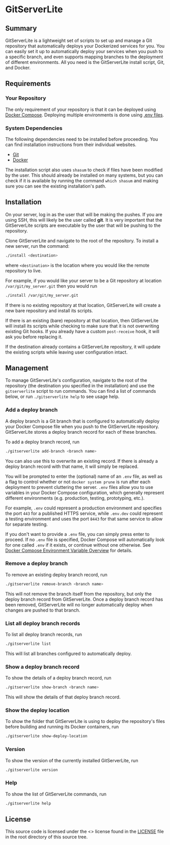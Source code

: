 # GitServerLite

## Summary

GitServerLite is a lightweight set of scripts to set up and manage a Git repository that automatically deploys your Dockerized services for you.
You can easily set it up to automatically deploy your services when you push to a specific branch, and even supports mapping branches to the deployment of different environments.
All you need is the GitServerLite install script, Git, and Docker.

## Requirements

### Your Repository

The only requirement of your repository is that it can be deployed using [Docker Compose](https://docs.docker.com/compose/).
Deploying multiple environments is done using [.env files](https://docs.docker.com/compose/environment-variables/).

### System Dependencies

The following dependencies need to be installed before proceeding. You can find installation instructions from their individual websites.

- [Git](https://git-scm.com/book/en/v2/Getting-Started-Installing-Git)
- [Docker](https://docs.docker.com/engine/install/debian/)

The installation script also uses `shasum` to check if files have been modified by the user.
This should already be installed on many systems, but you can check if it is available by running the command `which shasum` and making sure you can see the existing installation's path.

## Installation

On your server, log in as the user that will be making the pushes.
If you are using SSH, this will likely be the user called **git**.
It is very important that the GitServerLite scripts are executable by the user that will be pushing to the repository.

Clone GitServerLite and navigate to the root of the repository.
To install a new server, run the command:

```bash
./install <destination>
```
where `<destination>` is the location where you would like the remote repository to live.

For example, if you would like your server to be a Git repository at location `/var/git/my_server.git` then you would run
```bash
./install /var/git/my_server.git
```

If there is no existing repository at that location, GitServerLite will create a new bare repository and install its scripts.

If there is an existing (bare) repository at that location, then GitServerLite will install its scripts while checking to make sure that it is not overwriting existing Git hooks.
If you already have a custom `post-receive` hook, it will ask you before replacing it.

If the destination already contains a GitServerLite repository, it will update the existing scripts while leaving user configuration intact.

## Management

To manage GitServerLite's configuration, navigate to the root of the repository (the destination you specified in the installation) and use the `gitserverlite` script to run commands.
You can find a list of commands below, or run `./gitserverlite help` to see usage help.

### Add a deploy branch

A deploy branch is a Git branch that is configured to automatically deploy your Docker Compose file when you push to the GitServerLite repository.
GitServerLite stores a deploy branch record for each of these branches.

To add a deploy branch record, run
```bash
./gitserverlite add-branch <branch name>
```

You can also use this to overwrite an existing record.
If there is already a deploy branch record with that name, it will simply be replaced.

You will be prompted to enter the (optional) name of an `.env` file, as well as a flag to control whether or not `docker system prune` is run after each deployment to prevent cluttering the server.
`.env` files allow you to use variables in your Docker Compose configuration, which generally represent different environments (e.g. production, testing, prototyping, etc.).

For example, `.env` could represent a production environment and specifies the port `443` for a published HTTPS service, while `.env.dev` could represent a testing environment and uses the port `8443` for that same service to allow for separate testing.

If you don't want to provide a `.env` file, you can simply press enter to proceed.
If no `.env` file is specified, Docker Compose will automatically look for one called `.env` if it exists, or continue without one otherwise.
See [Docker Compose Environment Variable Overview](https://docs.docker.com/compose/environment-variables/) for details.

### Remove a deploy branch

To remove an existing deploy branch record, run
```bash
./gitserverlite remove-branch <branch name>
```

This will not remove the branch itself from the repository, but only the deploy branch record from GitServerLite.
Once a deploy branch record has been removed, GitServerLite will no longer automatically deploy when changes are pushed to that branch.

### List all deploy branch records

To list all deploy branch records, run
```bash
./gitserverlite list
```

This will list all branches configured to automatically deploy.

### Show a deploy branch record

To show the details of a deploy branch record, run
```bash
./gitserverlite show-branch <branch name>
```

This will show the details of that deploy branch record.

### Show the deploy location

To show the folder that GitServerLite is using to deploy the repository's files before building and running its Docker containers, run
```bash
./gitserverlite show-deploy-location
```

### Version

To show the version of the currently installed GitServerLite, run
```bash
./gitserverlite version
```

### Help

To show the list of GitServerLite commands, run
```bash
./gitserverlite help
```

## License

This source code is licensed under the <> license found in the [LICENSE](LICENSE.txt) file in the root directory of this source tree.